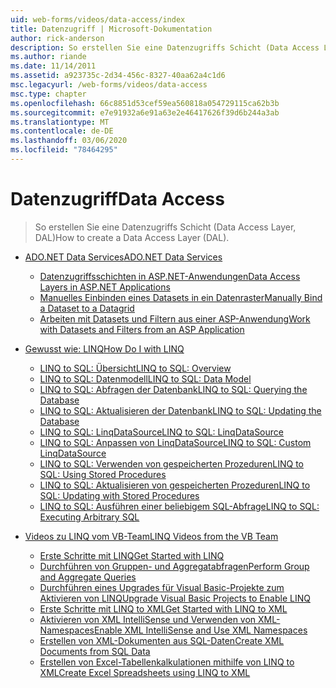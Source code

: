```yaml
---
uid: web-forms/videos/data-access/index
title: Datenzugriff | Microsoft-Dokumentation
author: rick-anderson
description: So erstellen Sie eine Datenzugriffs Schicht (Data Access Layer, DAL)
ms.author: riande
ms.date: 11/14/2011
ms.assetid: a923735c-2d34-456c-8327-40aa62a4c1d6
msc.legacyurl: /web-forms/videos/data-access
msc.type: chapter
ms.openlocfilehash: 66c8851d53cef59ea560818a054729115ca62b3b
ms.sourcegitcommit: e7e91932a6e91a63e2e46417626f39d6b244a3ab
ms.translationtype: MT
ms.contentlocale: de-DE
ms.lasthandoff: 03/06/2020
ms.locfileid: "78464295"
---
```

# <a name="data-access"></a><span data-ttu-id="ce331-103">Datenzugriff</span><span class="sxs-lookup"><span data-stu-id="ce331-103">Data Access</span></span>

> <span data-ttu-id="ce331-104">So erstellen Sie eine Datenzugriffs Schicht (Data Access Layer, DAL)</span><span class="sxs-lookup"><span data-stu-id="ce331-104">How to create a Data Access Layer (DAL).</span></span>

- [<span data-ttu-id="ce331-105">ADO.NET Data Services</span><span class="sxs-lookup"><span data-stu-id="ce331-105">ADO.NET Data Services</span></span>](adonet-data-services/index.md)

    - [<span data-ttu-id="ce331-106">Datenzugriffsschichten in ASP.NET-Anwendungen</span><span class="sxs-lookup"><span data-stu-id="ce331-106">Data Access Layers in ASP.NET Applications</span></span>](adonet-data-services/data-access-layers-in-aspnet-applications.md)
    - [<span data-ttu-id="ce331-107">Manuelles Einbinden eines Datasets in ein Datenraster</span><span class="sxs-lookup"><span data-stu-id="ce331-107">Manually Bind a Dataset to a Datagrid</span></span>](adonet-data-services/how-to-manually-bind-a-dataset-to-a-datagrid.md)
    - [<span data-ttu-id="ce331-108">Arbeiten mit Datasets und Filtern aus einer ASP-Anwendung</span><span class="sxs-lookup"><span data-stu-id="ce331-108">Work with Datasets and Filters from an ASP Application</span></span>](adonet-data-services/how-to-work-with-datasets-and-filters-from-an-asp-application.md)
- [<span data-ttu-id="ce331-109">Gewusst wie: LINQ</span><span class="sxs-lookup"><span data-stu-id="ce331-109">How Do I with LINQ</span></span>](how-do-i-with-linq/index.md)

    - [<span data-ttu-id="ce331-110">LINQ to SQL: Übersicht</span><span class="sxs-lookup"><span data-stu-id="ce331-110">LINQ to SQL: Overview</span></span>](how-do-i-with-linq/how-do-i-linq-to-sql-overview.md)
    - [<span data-ttu-id="ce331-111">LINQ to SQL: Datenmodell</span><span class="sxs-lookup"><span data-stu-id="ce331-111">LINQ to SQL: Data Model</span></span>](how-do-i-with-linq/how-do-i-linq-to-sql-data-model.md)
    - [<span data-ttu-id="ce331-112">LINQ to SQL: Abfragen der Datenbank</span><span class="sxs-lookup"><span data-stu-id="ce331-112">LINQ to SQL: Querying the Database</span></span>](how-do-i-with-linq/how-do-i-linq-to-sql-querying-the-database.md)
    - [<span data-ttu-id="ce331-113">LINQ to SQL: Aktualisieren der Datenbank</span><span class="sxs-lookup"><span data-stu-id="ce331-113">LINQ to SQL: Updating the Database</span></span>](how-do-i-with-linq/how-do-i-linq-to-sql-updating-the-database.md)
    - [<span data-ttu-id="ce331-114">LINQ to SQL: LinqDataSource</span><span class="sxs-lookup"><span data-stu-id="ce331-114">LINQ to SQL: LinqDataSource</span></span>](how-do-i-with-linq/how-do-i-linq-to-sql-linqdatasource.md)
    - [<span data-ttu-id="ce331-115">LINQ to SQL: Anpassen von LinqDataSource</span><span class="sxs-lookup"><span data-stu-id="ce331-115">LINQ to SQL: Custom LinqDataSource</span></span>](how-do-i-with-linq/how-do-i-linq-to-sql-custom-linqdatasource.md)
    - [<span data-ttu-id="ce331-116">LINQ to SQL: Verwenden von gespeicherten Prozeduren</span><span class="sxs-lookup"><span data-stu-id="ce331-116">LINQ to SQL: Using Stored Procedures</span></span>](how-do-i-with-linq/how-do-i-linq-to-sql-using-stored-procedures.md)
    - [<span data-ttu-id="ce331-117">LINQ to SQL: Aktualisieren von gespeicherten Prozeduren</span><span class="sxs-lookup"><span data-stu-id="ce331-117">LINQ to SQL: Updating with Stored Procedures</span></span>](how-do-i-with-linq/how-do-i-linq-to-sql-updating-with-stored-procedures.md)
    - [<span data-ttu-id="ce331-118">LINQ to SQL: Ausführen einer beliebigem SQL-Abfrage</span><span class="sxs-lookup"><span data-stu-id="ce331-118">LINQ to SQL: Executing Arbitrary SQL</span></span>](how-do-i-with-linq/how-do-i-linq-to-sql-executing-arbitrary-sql.md)
- [<span data-ttu-id="ce331-119">Videos zu LINQ vom VB-Team</span><span class="sxs-lookup"><span data-stu-id="ce331-119">LINQ Videos from the VB Team</span></span>](linq-videos-from-the-vb-team/index.md)

    - [<span data-ttu-id="ce331-120">Erste Schritte mit LINQ</span><span class="sxs-lookup"><span data-stu-id="ce331-120">Get Started with LINQ</span></span>](linq-videos-from-the-vb-team/how-do-i-get-started-with-linq.md)
    - [<span data-ttu-id="ce331-121">Durchführen von Gruppen- und Aggregatabfragen</span><span class="sxs-lookup"><span data-stu-id="ce331-121">Perform Group and Aggregate Queries</span></span>](linq-videos-from-the-vb-team/how-do-i-perform-group-and-aggregate-queries.md)
    - [<span data-ttu-id="ce331-122">Durchführen eines Upgrades für Visual Basic-Projekte zum Aktivieren von LINQ</span><span class="sxs-lookup"><span data-stu-id="ce331-122">Upgrade Visual Basic Projects to Enable LINQ</span></span>](linq-videos-from-the-vb-team/how-do-i-upgrade-visual-basic-projects-to-enable-linq.md)
    - [<span data-ttu-id="ce331-123">Erste Schritte mit LINQ to XML</span><span class="sxs-lookup"><span data-stu-id="ce331-123">Get Started with LINQ to XML</span></span>](linq-videos-from-the-vb-team/how-do-i-get-started-with-linq-to-xml.md)
    - [<span data-ttu-id="ce331-124">Aktivieren von XML IntelliSense und Verwenden von XML-Namespaces</span><span class="sxs-lookup"><span data-stu-id="ce331-124">Enable XML IntelliSense and Use XML Namespaces</span></span>](linq-videos-from-the-vb-team/how-do-i-enable-xml-intellisense-and-use-xml-namespaces.md)
    - [<span data-ttu-id="ce331-125">Erstellen von XML-Dokumenten aus SQL-Daten</span><span class="sxs-lookup"><span data-stu-id="ce331-125">Create XML Documents from SQL Data</span></span>](linq-videos-from-the-vb-team/how-do-i-create-xml-documents-from-sql-data.md)
    - [<span data-ttu-id="ce331-126">Erstellen von Excel-Tabellenkalkulationen mithilfe von LINQ to XML</span><span class="sxs-lookup"><span data-stu-id="ce331-126">Create Excel Spreadsheets using LINQ to XML</span></span>](linq-videos-from-the-vb-team/how-do-i-create-excel-spreadsheets-using-linq-to-xml.md)
